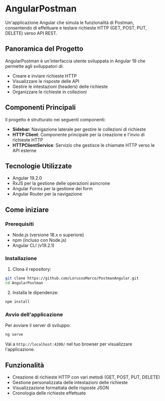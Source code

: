 # AngularPostman

Un'applicazione Angular che simula le funzionalità di Postman, consentendo di effettuare e testare richieste HTTP (GET, POST, PUT, DELETE) verso API REST.

## Panoramica del Progetto

AngularPostman è un'interfaccia utente sviluppata in Angular 19 che permette agli sviluppatori di:
- Creare e inviare richieste HTTP
- Visualizzare le risposte delle API
- Gestire le intestazioni (headers) delle richieste
- Organizzare le richieste in collezioni

## Componenti Principali

Il progetto è strutturato nei seguenti componenti:

- **Sidebar**: Navigazione laterale per gestire le collezioni di richieste
- **HTTP Client**: Componente principale per la creazione e l'invio di richieste HTTP
- **HTTPClientService**: Servizio che gestisce le chiamate HTTP verso le API esterne

## Tecnologie Utilizzate

- Angular 19.2.0
- RxJS per la gestione delle operazioni asincrone
- Angular Forms per la gestione dei form
- Angular Router per la navigazione

## Come iniziare

### Prerequisiti

- Node.js (versione 18.x o superiore)
- npm (incluso con Node.js)
- Angular CLI (v19.2.1)

### Installazione

1. Clona il repository:
```bash
git clone https://github.com/LorussoMarco/PostmanAngular.git
cd AngularPostman
```

2. Installa le dipendenze:
```bash
npm install
```

### Avvio dell'applicazione

Per avviare il server di sviluppo:

```bash
ng serve
```

Vai a `http://localhost:4200/` nel tuo browser per visualizzare l'applicazione.

## Funzionalità

- Creazione di richieste HTTP con vari metodi (GET, POST, PUT, DELETE)
- Gestione personalizzata delle intestazioni delle richieste
- Visualizzazione formattata delle risposte JSON
- Cronologia delle richieste effettuate
